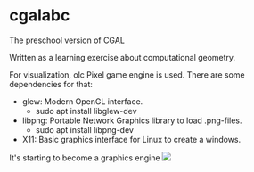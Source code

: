 # cgalabc
The preschool version of CGAL

Written as a learning exercise about computational geometry.

For visualization, olc Pixel game engine is used.
There are some dependencies for that:

* glew: Modern OpenGL interface.
  * sudo apt install libglew-dev
* libpng: Portable Network Graphics library to load .png-files.
  * sudo apt install libpng-dev
* X11: Basic graphics interface for Linux to create a windows.

It's starting to become a graphics engine
![](super_secrets/teapot_clipped.gif)
